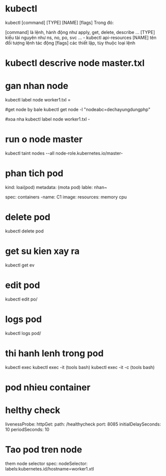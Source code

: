 # kubectl
kubectl [command] [TYPE] [NAME] [flags]
Trong đó:

[command] là lệnh, hành động như apply, get, delete, describe ...
[TYPE] kiểu tài nguyên như ns, no, po, svc ... - kubectl api-resources
[NAME] tên đối tượng lệnh tác động
[flags] các thiết lập, tùy thuộc loại lệnh

# kubectl descrive node master.txl

# gan nhan node
kubectl label node worker1.txl <ten nhan>=<gia tri nhan>

#get node by bale
kubectl get node -l "nodeabc=dechayungdungphp"

#xoa nha
kubectl label node worker1.txl <tennhan>-

# run o node master
kubectl taint nodes --all node-role.kubernetes.io/master-

# phan tich pod

kind: loai(pod)
metadata: (mota pod)
	lable: nhan~

spec:
	containers
	-name: C1
	image:
	resources:
		memory 
		cpu

# delete pod
kubectl delete pod <name>

# get su kien xay ra
kubectl get ev

# edit pod
kubectl edit po/<pod name>

# logs pod
kubectl logs pod/<pod name>

# thi hanh lenh trong pod
kubectl exec <podname> <COMMAND>
kubectl exec -it <podname> <COMMAND>(tools bash)
kubectl exec -it <podname> <COMMAND> -c <Container name>(tools bash)

# pod nhieu container

# helthy check
 livenessProbe:
      httpGet:
        path: /healthycheck
        port: 8085
      initialDelaySeconds: 10
      periodSeconds: 10
	  
# Tao pod tren node
them node selector
spec:
	nodeSelector:
		labels:kubernetes.id/hostname=worker1.xtl



